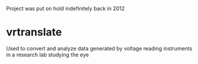 Project was put on hold indefinitely back in 2012

vrtranslate
===========

Used to convert and analyze data generated by voltage
reading instruments in a research lab studying the eye
